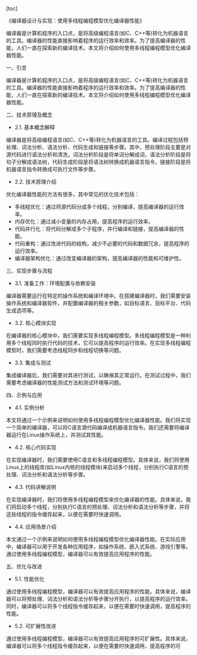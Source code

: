 
[toc]                    
                
                
《编译器设计与实现：使用多线程编程模型优化编译器性能》

编译器是计算机程序的入口点，是将高级编程语言(如C、C++等)转化为机器语言的工具。编译器的性能直接影响着程序的运行效率和效率。为了提高编译器的性能，人们一直在探索新的编译技术。本文将介绍如何使用多线程编程模型优化编译器性能。

一、引言

编译器是计算机程序的入口点，是将高级编程语言(如C、C++等)转化为机器语言的工具。编译器的性能直接影响着程序的运行效率和效率。为了提高编译器的性能，人们一直在探索新的编译技术。本文将介绍如何使用多线程编程模型优化编译器性能。

二、技术原理及概念

- 2.1. 基本概念解释

编译器是将高级编程语言(如C、C++等)转化为机器语言的工具。编译过程包括预处理、词法分析、语法分析、代码生成和链接等步骤。其中，预处理阶段主要是对源代码进行语法分析和清洗，词法分析阶段是将单词分解成词，语法分析阶段是将句子分解成语法树，代码生成阶段是将语法树转换成机器语言指令，链接阶段是将机器语言指令转换成可执行文件等步骤。

- 2.2. 技术原理介绍

优化编译器性能的方法有很多，其中常见的优化技术包括：

- 多线程优化：通过将源代码分成多个线程，分别编译，提高编译器的运行效率。
- 内存优化：通过减小变量的内存占用，提高程序的运行效率。
- 代码并行化：将代码分解成多个子程序，并行编译和链接，提高编译器的性能。
- 代码重构：通过改进代码的结构，减少不必要的代码和数据冗余，提高程序的运行效率。
- 编译器架构优化：通过改变编译器的架构，提高编译器的性能和可维护性。

三、实现步骤与流程

- 3.1. 准备工作：环境配置与依赖安装

编译器需要运行在特定的操作系统和编译环境中。在搭建编译器时，我们需要安装操作系统和编译器软件，并配置编译器的相关参数，如目标语言、目标平台、代码生成选项等。

- 3.2. 核心模块实现

在编译器的核心模块中，我们需要实现多线程编程模型。多线程编程模型是一种利用多个线程同时执行代码的技术，它可以提高程序的运行效率。在实现多线程编程模型时，我们需要考虑线程同步和线程切换等问题。

- 3.3. 集成与测试

集成编译器后，我们需要对其进行测试，以确保其正常运行。在测试过程中，我们需要考虑编译器的性能测试方法和测试环境等问题。

四、示例与应用

- 4.1. 实例分析

本文将通过一个示例来说明如何使用多线程编程模型优化编译器性能。我们将实现一个简单的编译器，可以将C语言源代码编译成机器语言指令。我们还需要将编译器运行在Linux操作系统上，并测试其性能。

- 4.2. 核心代码实现

在实现编译器时，我们需要使用C语言和多线程编程模型。具体来说，我们将使用Linux上的线程库(如Linux内核的线程模块)来启动多个线程，分别执行C语言的预处理、词法分析和语法分析等步骤。

- 4.3. 代码讲解说明

在实现编译器时，我们将使用多线程编程模型来优化编译器的性能。具体来说，我们将启动多个线程，分别执行C语言的预处理、词法分析和语法分析等步骤，并将这些线程的指令缓存起来，以便在需要时快速调用。

- 4.4. 应用场景介绍

本文通过一个示例来说明如何使用多线程编程模型优化编译器性能。在实际应用中，编译器可以用于开发各种应用程序，如操作系统、嵌入式系统、游戏引擎等。通过使用多线程编程模型，编译器可以有效提高应用程序的性能。

五、优化与改进

- 5.1. 性能优化

通过使用多线程编程模型，编译器可以有效提高应用程序的性能。具体来说，编译器可以将预处理、词法分析和语法分析等步骤分开执行，以提高程序的运行效率。同时，编译器可以将多个线程指令缓存起来，以便在需要时快速调用，提高程序的性能。

- 5.2. 可扩展性改进

通过使用多线程编程模型，编译器可以有效提高应用程序的可扩展性。具体来说，编译器可以将多个线程指令缓存起来，以便在需要时快速调用，提高程序的可

